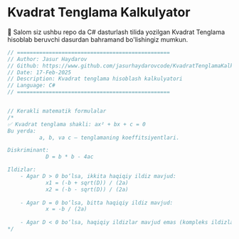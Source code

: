 # Kvadrat Tenglama Kalkulyator
👋 Salom siz ushbu repo da C# dasturlash tilida yozilgan Kvadrat Tenglama hisoblab beruvchi dasurdan bahramand bo'lishingiz mumkun.


```C#
// ================================================
// Author: Jasur Haydarov
// Github: https://www.github.com/jasurhaydarovcode/KvadratTenglamaKalkulyator
// Date: 17-Feb-2025
// Description: Kvadrat tenglama hisoblash kalkulyatori
// Language: C#
// ================================================


// Kerakli matematik formulalar
/*
✅ Kvadrat tenglama shakli: ax² + bx + c = 0
Bu yerda:
          a, b, va c — tenglamaning koeffitsiyentlari.

Diskriminant: 
            D = b * b - 4ac

Ildizlar: 
    - Agar D > 0 bo‘lsa, ikkita haqiqiy ildiz mavjud:
            x1 = (-b + sqrt(D)) / (2a)
            x2 = (-b - sqrt(D)) / (2a)
    
    - Agar D = 0 bo‘lsa, bitta haqiqiy ildiz mavjud:
            x = -b / (2a)
    
    - Agar D < 0 bo‘lsa, haqiqiy ildizlar mavjud emas (kompleks ildizlar bo‘ladi).
*/
```